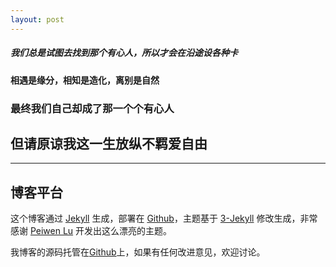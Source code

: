 ```yaml
---
layout: post
---
```



##### 我们总是试图去找到那个有心人，所以才会在沿途设各种卡

#### 相遇是缘分，相知是造化，离别是自然

### 最终我们自己却成了那一个个有心人

## 但请原谅我这一生放纵不羁爱自由


***

## 博客平台

这个博客通过 [Jekyll](http://jekyllrb.com/) 生成，部署在 [Github](https://pages.github.com)，主题基于 [3-Jekyll](https://github.com/P233/3-Jekyll) 修改生成，非常感谢 [Peiwen Lu](https://github.com/P233) 开发出这么漂亮的主题。

我博客的源码托管在[Github](https://github.com/staralloff/staralloff.github.io)上，如果有任何改进意见，欢迎讨论。
